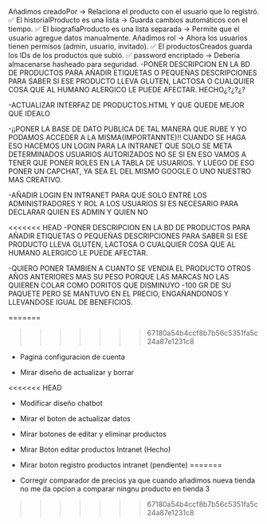 Añadimos creadoPor → Relaciona el producto con el usuario que lo registró.
✅ El historialProducto es una lista → Guarda cambios automáticos con el tiempo.
✅ El biografiaProducto es una lista separada → Permite que el usuario agregue datos manualmente. Añadimos rol → Ahora los usuarios tienen permisos (admin, usuario, invitado).
✅ El productosCreados guarda los IDs de los productos que subió.
✅ password encriptado → Debería almacenarse hasheado para seguridad.
-PONER DESCRIPCION EN LA BD DE PRODUCTOS PARA AÑADIR ETIQUETAS O PEQUEÑAS DESCRIPCIONES PARA SABER SI ESE PRODUCTO LLEVA GLUTEN, LACTOSA O CUALQUIER COSA QUE AL HUMANO ALERGICO LE PUEDE AFECTAR. HECHO¿?¿?¿?

-ACTUALIZAR INTERFAZ DE PRODUCTOS.HTML Y QUE QUEDE MEJOR QUE IDEALO

-¡¡PONER LA BASE DE DATO PUBLICA DE TAL MANERA QUE RUBE Y YO PODAMOS ACCEDER A LA MISMA(IMPORTANNTE)!! CUANDO SE HAGA ESO HACEMOS UN LOGIN PARA LA INTRANET QUE SOLO SE META DETERMINADOS USUARIOS AUTORIZADOS NO SE SI EN ESO VAMOS A TENER QUE PONER ROLES EN LA TABLA DE USUARIOS. Y LUEGO DE ESO PONER UN CAPCHAT, YA SEA EL DEL MISMO GOOGLE O UNO NUESTRO MAS CREATIVO.

-AÑADIR LOGIN EN INTRANET PARA QUE SOLO ENTRE LOS ADMINISTRADORES Y ROL A LOS USUARIOS SI ES NECESARIO PARA DECLARAR QUIEN ES ADMIN Y QUIEN NO

<<<<<<< HEAD
-PONER DESCRIPCION EN LA BD DE PRODUCTOS PARA AÑADIR ETIQUETAS O PEQUEÑAS DESCRIPCIONES PARA SABER SI ESE PRODUCTO LLEVA GLUTEN, LACTOSA O CUALQUIER COSA QUE AL HUMANO ALERGICO LE PUEDE AFECTAR.

-QUIERO PONER TAMBIEN A CUANTO SE VENDIA EL PRODUCTO OTROS AÑOS ANTERIORES MAS SU PESO PORQUE LAS MARCAS NO LAS QUIEREN COLAR COMO DORITOS QUE DISMINUYO -100 GR DE SU PAQUETE PERO SE MANTUVO EN EL PRECIO, ENGAÑANDONOS Y LLEVANDOSE IGUAL DE BENEFICIOS.


=======
>>>>>>> 67180a54b4ccf8b7b56c5351fa5c24a87e1231c8
- Pagina configuracion de cuenta

- Mirar diseño de actualizar y borrar

<<<<<<< HEAD
- Modificar diseño chatbot

- Mirar el boton de actualizar datos

- Mirar botones de editar y eliminar productos

- Mirar Boton editar productos Intranet (Hecho)

- Mirar boton registro productos intranet (pendiente)
=======
- Corregir comparador de precios ya que cuando añadimos nueva tienda no me da opcion a comparar ningnu producto en tienda 3
>>>>>>> 67180a54b4ccf8b7b56c5351fa5c24a87e1231c8
